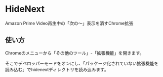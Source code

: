 # HideNext

Amazon Prime Video再生中の「次の〜」表示を消すChrome拡張

## 使い方

Chromeのメニューから「その他のツール」-「拡張機能」を開きます。

そこでデベロッパーモードをオンにし、「パッケージ化されていない拡張機能を読み込む」でhidenextディレクトリを読み込みます。
